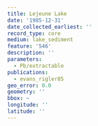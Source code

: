 ```yaml
---
title: Lejeune Lake
date: '1985-12-31'
date_collected_earliest: ''
record_type: core
medium: lake_sediment
feature: '546'
description: ''
parameters:
  - Pb/extractable
publications:
  - evans_rigler85
geo_error: 0.0
geometry: ''
bbox: ~
longitude: ''
latitude: ''
---
```

